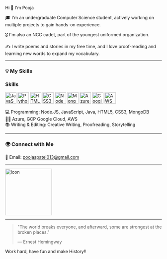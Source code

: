 Hi 👋 I'm Pooja

🎓 I'm an undergraduate Computer Science student, actively working on multiple projects to gain hands-on experience.

🎖️ I'm also an NCC cadet, part of the youngest uniformed organization.

✍️ I write poems and stories in my free time, and I love proof-reading and learning new words to expand my vocabulary.

---

### 💡 My Skills

### Skills

<p align="left"> <a href="https://developer.mozilla.org/en-US/docs/Web/JavaScript" target="_blank" rel="noreferrer"><img src="https://raw.githubusercontent.com/danielcranney/readme-generator/main/public/icons/skills/javascript-colored.svg" width="36" height="36" alt="JavaScript" /></a> <a href="https://www.python.org/" target="_blank" rel="noreferrer"><img src="https://raw.githubusercontent.com/danielcranney/readme-generator/main/public/icons/skills/python-colored.svg" width="36" height="36" alt="Python" /></a> <a href="https://developer.mozilla.org/en-US/docs/Glossary/HTML5" target="_blank" rel="noreferrer"><img src="https://raw.githubusercontent.com/danielcranney/readme-generator/main/public/icons/skills/html5-colored.svg" width="36" height="36" alt="HTML5" /></a> <a href="https://www.w3.org/TR/CSS/#css" target="_blank" rel="noreferrer"><img src="https://raw.githubusercontent.com/danielcranney/readme-generator/main/public/icons/skills/css3-colored.svg" width="36" height="36" alt="CSS3" /></a> <a href="https://nodejs.org/" target="_blank" rel="noreferrer"><img src="https://raw.githubusercontent.com/danielcranney/readme-generator/main/public/icons/skills/nodejs-colored.svg" width="36" height="36" alt="NodeJS" /></a> <a href="https://www.mongodb.com/" target="_blank" rel="noreferrer"><img src="https://raw.githubusercontent.com/danielcranney/readme-generator/main/public/icons/skills/mongodb-colored.svg" width="36" height="36" alt="MongoDB" /></a> <a href="https://azure.microsoft.com/" target="_blank" rel="noreferrer"><img src="https://code.benco.io/icon-collection/logos/azure-offical.svg" width="36" height="36" alt="Azure" /></a> <a href="https://cloud.google.com/" target="_blank" rel="noreferrer"><img src="https://raw.githubusercontent.com/danielcranney/readme-generator/main/public/icons/skills/googlecloud-colored.svg" width="36" height="36" alt="Google Cloud" /></a> <a href="https://aws.amazon.com/" target="_blank" rel="noreferrer"><img src="https://raw.githubusercontent.com/danielcranney/readme-generator/main/public/icons/skills/aws-colored.svg" width="36" height="36" alt="AWS" /></a> </p>

💻 Programming: Node.JS, JavaScript, Java, HTML5, CSS3, MongoDB  
😶‍🌬️ Azure, GCP Google Cloud, AWS  
📚 Writing & Editing: Creative Writing, Proofreading, Storytelling  

---

### 🌍 Connect with Me

📧 Email: poojaspatel013@gmail.com

---

<picture>
  <source media="(prefers-color-scheme: dark)" srcset="https://i.pinimg.com/1200x/af/34/0f/af340f682940be93a688853d8d9b927f.jpg" width="150" >
  <source media="(prefers-color-scheme: light)" srcset="https://i.pinimg.com/736x/02/90/dd/0290dd1bc62330d21a37170495344b80.jpg" width="150">
  <img alt="Icon" src="https://i.pinimg.com/1200x/af/34/0f/af340f682940be93a688853d8d9b927f.jpg" width="150">
</picture>

---
> "The world breaks everyone, and afterward, some are strongest at the broken places."
>
> — Ernest Hemingway

Work hard, have fun and make History!!

